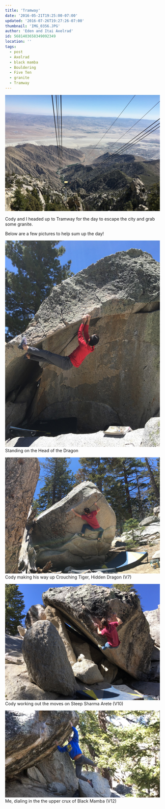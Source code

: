 ```yaml
---
title: 'Tramway'
date: '2016-05-21T19:25:00-07:00'
updated: '2016-07-26T19:27:26-07:00'
thumbnail: 'IMG_0356.JPG'
author: 'Eden and Itai Axelrad'
id: 5681403658349092349
location: ''
tags:
  - post
  - Axelrad
  - black mamba
  - Bouldering
  - Five Ten
  - granite
  - Tramway
---
```


![image alt](/images/IMG_0356.JPG)

Cody and I headed up to Tramway for the day to escape the city and grab some granite. 

Below are a few pictures to help sum up the day! 

![image alt](/images/IMG_0379.jpg)Standing on the Head of the Dragon

![image alt](/images/IMG_0400.JPG)Cody making his way up Crouching Tiger, Hidden Dragon (V7)

![image alt](/images/IMG_0448.JPG)Cody working out the moves on Steep Sharma Arete (V10)

![image alt](/images/IMG_0451.jpg)Me, dialing in the the upper crux of Black Mamba (V12)

